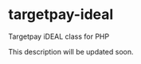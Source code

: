 targetpay-ideal
===============

Targetpay iDEAL class for PHP

This description will be updated soon.